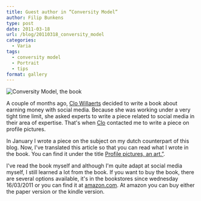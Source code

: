 ```yaml
---
title: Guest author in “Conversity Model”
author: Filip Bunkens
type: post
date: 2011-03-18
url: /blog/20110318_conversity_model
categories:
  - Varia
tags:
  - conversity model
  - Portrait
  - tips
format: gallery
---
```

![Conversity Model, the book][1]

A couple of months ago, <a href="http://www.conversity.be" rel="friend met" title="Conversity model">Clo Willaerts</a> decided to write a book about earning money with social media. Because she was working under a very tight time limit, she asked experts to write a piece related to social media in their area of expertise. That's when <a href="http://www.twitter.com/bnox" title="Bnox on Twitter" rel="friend met">Clo</a> contacted me to write a piece on profile pictures.

In January I wrote a piece on the subject on my dutch counterpart of this blog. Now, I've translated this article so that you can read what I wrote in the book. You can find it under the title <a href="http://www.pitslamp.com/blog/20110104_profielfoto" title="Profile pictures, an art in itself" rel="me">Profile pictures, an art.&#8221;</a>.

I've read the book myself and although I'm quite adapt at social media myself, I still learned a lot from the book. If you want to buy the book, there are several options available, it's in the bookstores since wednesday 16/03/2011 or you can find it at <a href="http://www.amazon.com/The-Conversity-Model-ebook/dp/B004P8JX6K/ref=sr_1_1?ie=UTF8&#038;m=A36UWAQAV1U1MD&#038;s=books&#038;qid=1300441839&#038;sr=8-1" title="conversity model in the Amazon store" rel="contact met">amazon.com</a>. At amazon you can buy either the paper version or the kindle version.

 [1]: http://conversity.be/en/wp-content/uploads/2010/11/conversity_UK_3dcover_SK.png
